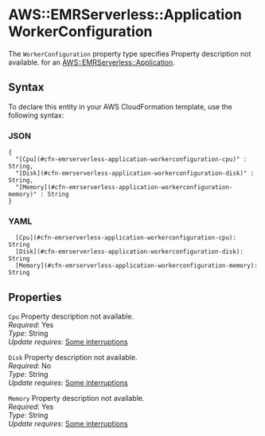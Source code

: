 # AWS::EMRServerless::Application WorkerConfiguration<a name="aws-properties-emrserverless-application-workerconfiguration"></a>

<a name="aws-properties-emrserverless-application-workerconfiguration-description"></a>The `WorkerConfiguration` property type specifies Property description not available\. for an [AWS::EMRServerless::Application](aws-resource-emrserverless-application.md)\.

## Syntax<a name="aws-properties-emrserverless-application-workerconfiguration-syntax"></a>

To declare this entity in your AWS CloudFormation template, use the following syntax:

### JSON<a name="aws-properties-emrserverless-application-workerconfiguration-syntax.json"></a>

```
{
  "[Cpu](#cfn-emrserverless-application-workerconfiguration-cpu)" : String,
  "[Disk](#cfn-emrserverless-application-workerconfiguration-disk)" : String,
  "[Memory](#cfn-emrserverless-application-workerconfiguration-memory)" : String
}
```

### YAML<a name="aws-properties-emrserverless-application-workerconfiguration-syntax.yaml"></a>

```
  [Cpu](#cfn-emrserverless-application-workerconfiguration-cpu): String
  [Disk](#cfn-emrserverless-application-workerconfiguration-disk): String
  [Memory](#cfn-emrserverless-application-workerconfiguration-memory): String
```

## Properties<a name="aws-properties-emrserverless-application-workerconfiguration-properties"></a>

`Cpu`  <a name="cfn-emrserverless-application-workerconfiguration-cpu"></a>
Property description not available\.  
*Required*: Yes  
*Type*: String  
*Update requires*: [Some interruptions](https://docs.aws.amazon.com/AWSCloudFormation/latest/UserGuide/using-cfn-updating-stacks-update-behaviors.html#update-some-interrupt)

`Disk`  <a name="cfn-emrserverless-application-workerconfiguration-disk"></a>
Property description not available\.  
*Required*: No  
*Type*: String  
*Update requires*: [Some interruptions](https://docs.aws.amazon.com/AWSCloudFormation/latest/UserGuide/using-cfn-updating-stacks-update-behaviors.html#update-some-interrupt)

`Memory`  <a name="cfn-emrserverless-application-workerconfiguration-memory"></a>
Property description not available\.  
*Required*: Yes  
*Type*: String  
*Update requires*: [Some interruptions](https://docs.aws.amazon.com/AWSCloudFormation/latest/UserGuide/using-cfn-updating-stacks-update-behaviors.html#update-some-interrupt)